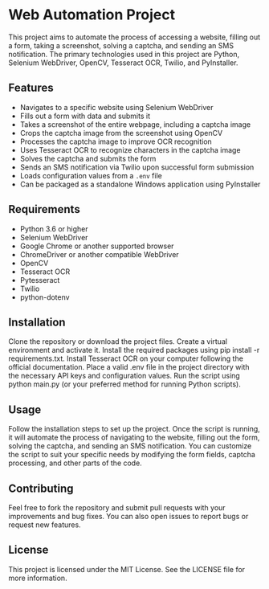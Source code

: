 # Web Automation Project

This project aims to automate the process of accessing a website, filling out a form, taking a screenshot, solving a captcha, and sending an SMS notification. The primary technologies used in this project are Python, Selenium WebDriver, OpenCV, Tesseract OCR, Twilio, and PyInstaller.

## Features

- Navigates to a specific website using Selenium WebDriver
- Fills out a form with data and submits it
- Takes a screenshot of the entire webpage, including a captcha image
- Crops the captcha image from the screenshot using OpenCV
- Processes the captcha image to improve OCR recognition
- Uses Tesseract OCR to recognize characters in the captcha image
- Solves the captcha and submits the form
- Sends an SMS notification via Twilio upon successful form submission
- Loads configuration values from a `.env` file
- Can be packaged as a standalone Windows application using PyInstaller

## Requirements

- Python 3.6 or higher
- Selenium WebDriver
- Google Chrome or another supported browser
- ChromeDriver or another compatible WebDriver
- OpenCV
- Tesseract OCR
- Pytesseract
- Twilio
- python-dotenv

## Installation

Clone the repository or download the project files.
Create a virtual environment and activate it.
Install the required packages using pip install -r requirements.txt.
Install Tesseract OCR on your computer following the official documentation.
Place a valid .env file in the project directory with the necessary API keys and configuration values.
Run the script using python main.py (or your preferred method for running Python scripts).

## Usage

Follow the installation steps to set up the project. Once the script is running, it will automate the process of navigating to the website, filling out the form, solving the captcha, and sending an SMS notification. You can customize the script to suit your specific needs by modifying the form fields, captcha processing, and other parts of the code.

## Contributing

Feel free to fork the repository and submit pull requests with your improvements and bug fixes. You can also open issues to report bugs or request new features.

## License

This project is licensed under the MIT License. See the LICENSE file for more information.